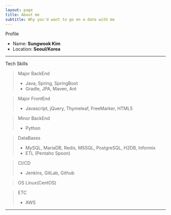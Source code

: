 ```yaml
---
layout: page
title: About me
subtitle: Why you'd want to go on a date with me
---
```


Profile
- Name: **Sungwook Kim**
- Location: **Seoul/Korea**

***

Tech Skills
>Major BackEnd
>- Java, Spring, SpringBoot
>- Gradle, JPA, Maven, Ant

>Major FrontEnd
>- Javascript, jQuery, Thymeleaf, FreeMarker, HTML5

>Minor BackEnd
>- Python

>DataBases
>- MySQL, MariaDB, Redis, MSSQL, PostgreSQL, H2DB, Informix
>- ETL (Pentaho Spoon)

>CI/CD
>- Jenkins, GitLab, Github

>OS
>Linux(CentOS)

>ETC
>- AWS

***